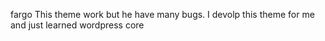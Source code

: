 fargo
This theme work but he have many bugs. I devolp this theme for me and just learned wordpress core
